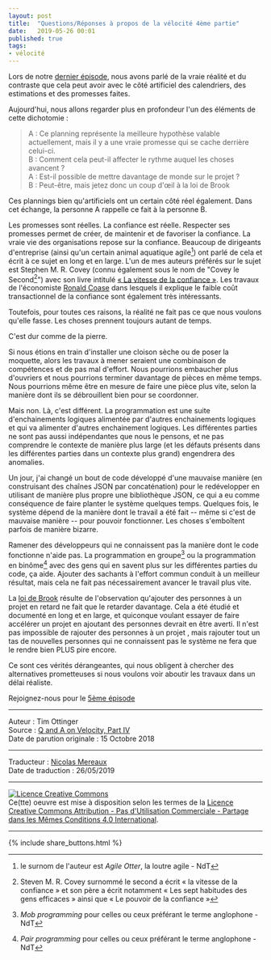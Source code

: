 ```yaml
---
layout: post
title:  "Questions/Réponses à propos de la vélocité 4ème partie"
date:   2019-05-26 00:01
published: true
tags:
- vélocité
---
```


Lors de notre [dernier épisode](http://www.les-traducteurs-agiles.org/2019/04/08/questions-reponses-a-propos-de-la-velocite-3eme-partie.html), nous avons parlé de la vraie réalité et du contraste que cela peut avoir avec le côté artificiel des calendriers, des estimations et des promesses faites.

Aujourd'hui, nous allons regarder plus en profondeur l'un des éléments de cette dichotomie :

> A : Ce planning représente la meilleure hypothèse valable actuellement, mais il y a une vraie promesse qui se cache derrière celui-ci.  
> B : Comment cela peut-il affecter le rythme auquel les choses avancent ?  
> A : Est-il possible de mettre davantage de monde sur le projet ?  
> B : Peut-être, mais jetez donc un coup d'œil à la loi de Brook  

Ces plannings bien qu'artificiels ont un certain côté réel également. Dans cet échange, la personne A rappelle ce fait à la personne B.

Les promesses sont réelles. La confiance est réelle. Respecter ses promesses permet de créer, de maintenir et de favoriser la confiance. La vraie vie des organisations repose sur la confiance. Beaucoup de dirigeants d'entreprise (ainsi qu'un certain animal aquatique agile[^1]) ont parlé de cela et écrit à ce sujet en long et en large. L'un de mes auteurs préférés sur le sujet est Stephen M. R. Covey (connu également sous le nom de  "Covey le Second[^2]") avec son livre intitulé [« La vitesse de la confiance »](https://www.amazon.fr/Vitesse-Confiance-Stephen-M-R-Covey/dp/1633538168/). Les travaux de l'économiste [Ronald Coase](https://fr.wikipedia.org/wiki/Ronald_Coase) dans lesquels il explique le faible coût transactionnel de la confiance sont également très intéressants.

Toutefois, pour toutes ces raisons, la réalité ne fait pas ce que nous voulons qu'elle fasse. Les choses prennent toujours autant de temps.

C'est dur comme de la pierre.

Si nous étions en train d'installer une cloison sèche ou de poser la moquette, alors les travaux à mener seraient une combinaison de compétences et de pas mal d'effort. Nous pourrions embaucher plus d'ouvriers et nous pourrions terminer davantage de pièces en même temps. Nous pourrions même être en mesure de faire une pièce plus vite, selon la manière dont ils se débrouillent bien pour se coordonner.

Mais non. Là, c'est différent. La programmation est une suite d'enchainements logiques alimentée par d'autres enchainements logiques et qui va alimenter d'autres enchainement logiques. Les différentes parties ne sont pas aussi indépendantes que nous le pensons, et ne pas comprendre le contexte de manière plus large (et les défauts présents dans les différentes parties dans un contexte plus grand) engendrera des anomalies.

Un jour, j'ai changé un bout de code développé d'une mauvaise manière (en construisant des chaînes JSON par concaténation) pour le redévelopper en utilisant de manière plus propre une bibliothèque JSON, ce qui a eu comme conséquence de faire planter le système quelques temps. Quelques fois, le système dépend de la manière dont le travail a été fait -- même si c'est de mauvaise manière -- pour pouvoir fonctionner. Les choses s'emboîtent parfois de manière bizarre.

Ramener des développeurs qui ne connaissent pas la manière dont le code fonctionne n'aide pas. La programmation en groupe[^3] ou la programmation en binôme[^4] avec des gens qui en savent plus sur les différentes parties du code, ça aide. Ajouter des sachants à l'effort commun conduit à un meilleur résultat, mais cela ne fait pas nécessairement avancer le travail plus vite.

La [loi de Brook](https://fr.wikipedia.org/wiki/Loi_de_Brooks) résulte de l'observation qu'ajouter des personnes à un projet en retard ne fait que le retarder davantage. Cela a été étudié et documenté en long et en large, et quiconque voulant essayer de faire accélérer un projet en ajoutant des personnes devrait en être averti. Il n'est pas impossible de rajouter des personnes à un projet , mais rajouter tout un tas de nouvelles personnes qui ne connaissent pas le système ne fera que le rendre bien PLUS pire encore.

Ce sont ces vérités dérangeantes, qui nous obligent à chercher des alternatives prometteuses si nous voulons voir aboutir les travaux dans un délai réaliste.

Rejoignez-nous pour le [5ème épisode](https://agileotter.blogspot.com/2018/10/q-and-on-velocity-part-v.html)

[^1]: le surnom de l'auteur est _Agile Otter_, la loutre agile - NdT
[^2]: Steven M. R. Covey surnommé le second a écrit « la vitesse de la confiance » et son père a écrit notamment « Les sept habitudes des gens efficaces » ainsi que « Le pouvoir de la confiance »
[^3]: _Mob programming_ pour celles ou ceux préférant le terme anglophone - NdT
[^4]: _Pair programming_ pour celles ou ceux préférant le terme anglophone - NdT

---
Auteur : Tim Ottinger  
Source : [Q and A on Velocity, Part IV](https://agileotter.blogspot.com/2018/10/q-and-on-velocity-part-iv.html)  
Date de parution originale : 15 Octobre 2018  

---
Traducteur : [Nicolas Mereaux](http://www.les-traducteurs-agiles.org/traducteurs/)  
Date de traduction : 26/05/2019  

---

<a rel="license" href="http://creativecommons.org/licenses/by-nc-sa/4.0/"><img alt="Licence Creative Commons" style="border-width:0" src="http://i.creativecommons.org/l/by-nc-sa/4.0/88x31.png" /></a><br />Ce(tte) oeuvre est mise à disposition selon les termes de la <a rel="license" href="http://creativecommons.org/licenses/by-nc-sa/4.0/">Licence Creative Commons Attribution - Pas d'Utilisation Commerciale - Partage dans les Mêmes Conditions 4.0 International</a>.

---

{% include share_buttons.html %}
